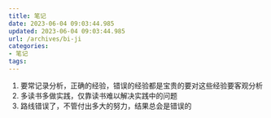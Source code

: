```yaml
---
title: 笔记
date: 2023-06-04 09:03:44.985
updated: 2023-06-04 09:03:44.985
url: /archives/bi-ji
categories: 
- 笔记
tags: 
---
```


1. 要常记录分析，正确的经验，错误的经验都是宝贵的要对这些经验要客观分析
2. 多读书多做实践，仅靠读书难以解决实践中的问题
3. 路线错误了，不管付出多大的努力，结果总会是错误的